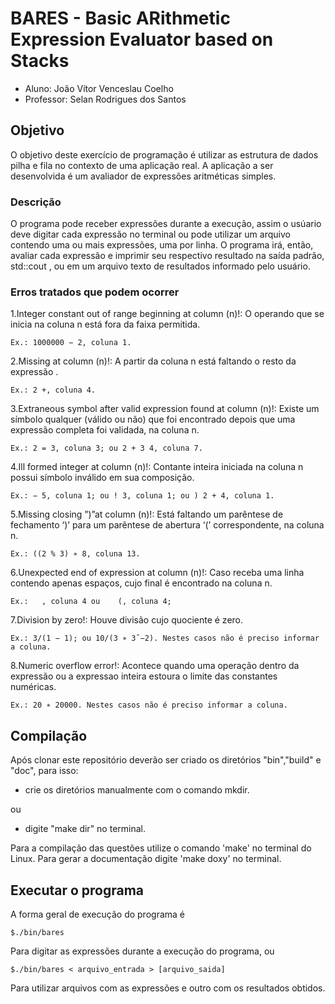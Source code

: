 # BARES - Basic ARithmetic Expression Evaluator based on Stacks

- Aluno: João Vítor Venceslau Coelho
- Professor: Selan Rodrigues dos Santos 

## Objetivo
O objetivo deste exercı́cio de programação é utilizar as estrutura de dados pilha e fila no
contexto de uma aplicação real. A aplicação a ser desenvolvida é um avaliador de expressões
aritméticas simples.

### Descrição
O programa pode receber expressões durante a execução, assim o usúario deve digitar cada expressão no terminal ou pode utilizar um arquivo contendo uma ou mais expressões, uma por linha. O programa irá, então, avaliar cada expressão e imprimir seu respectivo resultado na saı́da padrão, std::cout , ou em um arquivo texto de resultados informado pelo usuário.

### Erros tratados que podem ocorrer

1.Integer constant out of range beginning at column (n)!: O operando que se inicia na coluna n está fora da faixa permitida.

    Ex.: 1000000 − 2, coluna 1.
  
2.Missing <term> at column (n)!: A partir da coluna n está faltando o resto da expressão .
  
    Ex.: 2 +, coluna 4.
  
3.Extraneous symbol after valid expression found at column (n)!: Existe um sı́mbolo qualquer (válido ou não) que foi encontrado depois que uma expressão completa foi validada, na coluna n.

    Ex.: 2 = 3, coluna 3; ou 2 + 3 4, coluna 7.
  
4.Ill formed integer at column (n)!: Contante inteira iniciada na coluna n possui sı́mbolo inválido em sua composição.

    Ex.: − 5, coluna 1; ou ! 3, coluna 1; ou ) 2 + 4, coluna 1.
  
5.Missing closing ”)”at column (n)!: Está faltando um parêntese de fechamento ‘)’ para um parêntese de abertura ‘(’ correspondente, na coluna n.

    Ex.: ((2 % 3) ∗ 8, coluna 13.
  
6.Unexpected end of expression at column (n)!: Caso receba uma linha contendo apenas espaços, cujo final é encontrado na coluna n.

    Ex.:   , coluna 4 ou    (, coluna 4;
  
7.Division by zero!: Houve divisão cujo quociente é zero.

    Ex.: 3/(1 − 1); ou 10/(3 ∗ 3ˆ−2). Nestes casos não é preciso informar a coluna.

8.Numeric overflow error!: Acontece quando uma operação dentro da expressão ou a expressao inteira estoura o limite das constantes numéricas.

    Ex.: 20 ∗ 20000. Nestes casos não é preciso informar a coluna.

## Compilação
Após clonar este repositório deverão ser criado os diretórios "bin","build" e "doc", para isso:
- crie os diretórios manualmente com o comando mkdir.

ou

- digite "make dir" no terminal.

Para a compilação das questões utilize o comando 'make' no terminal do Linux.
Para gerar a documentação digite 'make doxy' no terminal.

## Executar o programa
A forma geral de execução do programa é

	$./bin/bares
Para digitar as expressões durante a execução do programa, ou
		
	$./bin/bares < arquivo_entrada > [arquivo_saida]

Para utilizar arquivos com as expressões e outro com os resultados obtidos.
